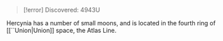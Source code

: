 >[!error]
Discovered: 4943U

Hercynia has a number of small moons, and is located
in the fourth ring of [[``Union|Union]] space, the Atlas Line.
